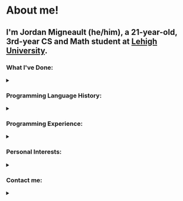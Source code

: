 <!--
**JordanMigneault/JordanMigneault** is a ✨ _special_ ✨ repository because its `README.md` (this file) appears on your GitHub profile.

Here are some ideas to get you started:

- 🔭 I’m currently working on ...
- 🌱 I’m currently learning ...
- 👯 I’m looking to collaborate on ...
- 🤔 I’m looking for help with ...
- 💬 Ask me about ...
- 📫 How to reach me: ...
- 😄 Pronouns: ...
- ⚡ Fun fact: ...
-->

# About me!
## I'm Jordan Migneault (he/him), a 21-year-old, 3rd-year CS and Math student at [Lehigh University](https://www1.lehigh.edu/home).


### What I've Done:
<details>

<summary></summary>

- IT Intern at [KPM Exceptional LLC](http://kpmedi.net/), a power equipment distributor based in Landing, New Jersey (Sept. 2018 - Jan. 2023).

- Head programmer of [FRC Team 4361](https://roxbotix.org/) during sophomore and junior seasons (2019 - 2020).

- CEO of [FRC Team 4361](https://roxbotix.org/) during senior season (2021).

- Cybersecurity Intern at [Parx Casino](https://www.parxcasino.com), a casino located in Bensalem, Pennsylvania (May 2023 - May 2024).

- Software Engineering Intern at [Dune Security](https://www.dunesecurity.io/), a cybersecurity startup based in New York, New York (May 2024 - Present).

</details>

### Programming Language History:
<details>

<summary></summary>
  
- C# (Started 2017) :musical_score:
- Java (Started 2017) :coffee:
- Python (Started 2018) :snake:
- SQL (Started 2018) :card_index_dividers:
- ASP.Net (Started 2018) :desktop_computer:
- JavaScript (Started 2021) :black_nib:
- HTML/CSS (Started 2021) 🖌️
- R (Started 2022) :bar_chart:
- C/C++ (Started 2023) 🛠️
- Assembly (x86) (Started 2023) 🧱
- Go (Started 2024) 💨

</details>

### Programming Experience:
<details>

<summary></summary>

- Tele-operated and Autonomous Robot Control (Java & Python)
- Front-end Web Development (ASP.Net, HTML, CSS, JavaScript, TypeScript, C#)
- Back-end Web Development (Java, C#, JavaScript)
- Application Development (Java, C#, JavaScript)
- Web-Scraping (Python, Go)
- WebAPIs (C#, Go)
- Database Interfacing (SQL)
- Data Analysis (Python, R, Go)
- Small-Medium Size Systems (C/C++)

</details>

### Personal Interests:
<details>

<summary></summary>

- Video Games 🎮
- Custom Keyboards ⌨️
- Football 🏈🦅
- Reading :book:

</details>

### Contact me:
<details>

<summary></summary>

#### [:camera_flash: - Instagram](https://www.instagram.com/jordan.migneault/)
#### [:mailbox: - Email](mailto:jmigno66@aol.com?subject=From%20GitHub!)
#### [:briefcase: - LinkedIn](https://www.linkedin.com/in/jordan-migneault-31805b20b/)

</details>
